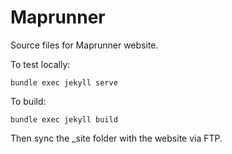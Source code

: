 # Maprunner

Source files for Maprunner website.

To test locally:

`bundle exec jekyll serve`

To build:

`bundle exec jekyll build`

Then sync the _site folder with the website via FTP.
